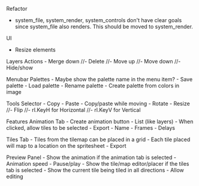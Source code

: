 Refactor
  - system_file, system_render, system_controls don't have clear goals since system_file also renders.
    This should be moved to system_render. 
    
UI
  - Resize elements
  
Layers
  Actions
    - Merge down
    //- Delete
    //- Move up
    //- Move down
    //- Hide/show

Menubar
  Palettes
    - Maybe show the palette name in the menu item?
    - Save palette
    - Load palette
    - Rename palette
    - Create palette from colors in image

Tools
  Selector
    - Copy
    - Paste
    - Copy/paste while moving
    - Rotate
    - Resize
    //- Flip
      //- rl.KeyH for Horizontal
      //- rl.KeyV for Vertical

Features
  Animation Tab
    - Create animation button
    - List (like layers)
      - When clicked, allow tiles to be selected
    - Export
      - Name
      - Frames
      - Delays
  
  Tiles Tab
    - Tiles from the tilemap can be placed in a grid
    - Each tile placed will map to a location on the spritesheet
    - Export
  
  Preview Panel
    - Show the animation if the animation tab is selected
      - Animation speed
      - Pause/play
    - Show the tile/map editor/placer if the tiles tab is selected
      - Show the current tile being tiled in all directions
      - Allow editing